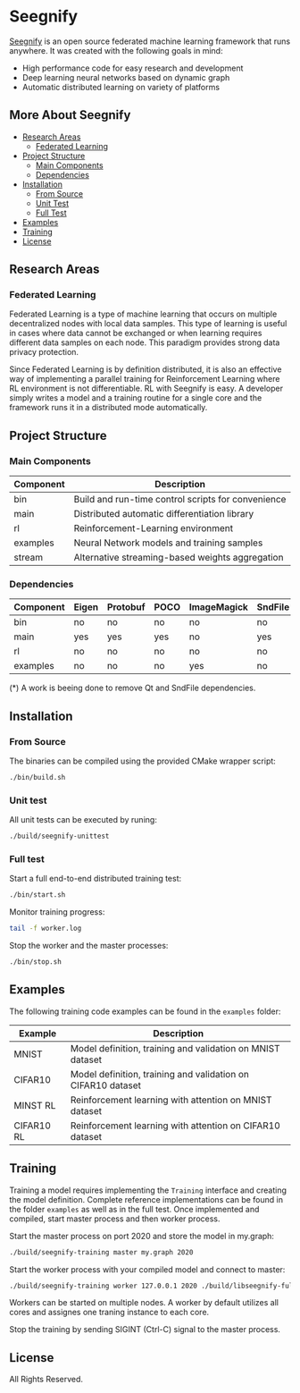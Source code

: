 # Seegnify

[Seegnify](https://www.seegnify.org/) is an open source federated machine learning framework that runs anywhere. It was created with the following goals in mind:

  * High performance code for easy research and development
  * Deep learning neural networks based on dynamic graph
  * Automatic distributed learning on variety of platforms

## More About Seegnify

<!-- toc -->

- [Research Areas](#research-areas)
  - [Federated Learning](#federated-learning)
- [Project Structure](#project-structure)
  - [Main Components](#main-components)
  - [Dependencies](#dependencies)
- [Installation](#installation)
  - [From Source](#from-source)
  - [Unit Test](#unit-test)
  - [Full Test](#full-test)
- [Examples](#examples)
- [Training](#training)
- [License](#license)

<!-- tocstop -->

## Research Areas

### Federated Learning

Federated Learning is a type of machine learning that occurs on multiple 
decentralized nodes with local data samples. This type of learning is useful in 
cases where data cannot be exchanged or when learning requires different data 
samples on each node. This paradigm provides strong data privacy protection.

Since Federated Learning is by definition distributed, it is also an 
effective way of implementing a parallel training for Reinforcement Learning 
where RL environment is not differentiable. RL with Seegnify is easy. A 
developer simply writes a model and a training routine for a single core and 
the framework runs it in a distributed mode automatically.

## Project Structure

### Main Components

| Component | Description                                        |
| --------- | -------------------------------------------------- |
| bin       | Build and run-time control scripts for convenience |
| main      | Distributed automatic differentiation library      |
| rl        | Reinforcement-Learning environment                 |
| examples  | Neural Network models and training samples         |
| stream    | Alternative streaming-based weights aggregation    |

### Dependencies

| Component | Eigen | Protobuf | POCO | ImageMagick | SndFile* | Qt* |
| --------- | ----- | -------- | ---- | ----------- | -------- | --- |
| bin       | no    | no       | no   | no          | no       | no  |
| main      | yes   | yes      | yes  | no          | yes      | yes |
| rl        | no    | no       | no   | no          | no       | yes |
| examples  | no    | no       | no   | yes         | no       | yes |

(*) A work is beeing done to remove Qt and SndFile dependencies.

## Installation

### From Source

The binaries can be compiled using the provided CMake wrapper script:

```bash
./bin/build.sh
```

### Unit test

All unit tests can be executed by runing:

```bash
./build/seegnify-unittest
```

### Full test

Start a full end-to-end distributed training test:

```bash
./bin/start.sh
```

Monitor training progress:

```bash
tail -f worker.log
```

Stop the worker and the master processes:

```bash
./bin/stop.sh
```

## Examples

The following training code examples can be found in the `examples` folder:

| Example    | Description                                                  |
| ---------- | ------------------------------------------------------------ |
| MNIST      | Model definition, training and validation on MNIST dataset   |
| CIFAR10    | Model definition, training and validation on CIFAR10 dataset |
| MINST RL   | Reinforcement learning with attention on MNIST dataset       |
| CIFAR10 RL | Reinforcement learning with attention on CIFAR10 dataset     |

## Training

Training a model requires implementing the `Training` interface and 
creating the model definition. Complete reference implementations can be 
found in the folder `examples` as well as in the full test. Once 
implemented and compiled, start master process and then worker process.

Start the master process on port 2020 and store the model in my.graph:

```bash
./build/seegnify-training master my.graph 2020
```

Start the worker process with your compiled model and connect to master:

```bash
./build/seegnify-training worker 127.0.0.1 2020 ./build/libseegnify-fulltest.so
```

Workers can be started on multiple nodes. A worker by default utilizes all cores and assignes one traning instance to each core.

Stop the training by sending SIGINT (Ctrl-C) signal to the master process.

## License

All Rights Reserved.
